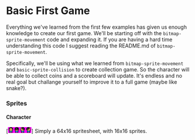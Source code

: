 # Basic First Game
Everything we've learned from the first few examples has given us enough knowledge to create our first game. We'll be starting off with the `bitmap-sprite-movement` code and expanding it. If you are having a hard time understanding this code I suggest reading the README.md of `bitmap-sprite-movement`.

Specifically, we'll be using what we learned from `bitmap-sprite-movement` and `basic-sprite-collision` to create collection game. So the character will be able to collect coins and a scoreboard will update. It's endless and no real goal but challange yourself to improve it to a full game (maybe like snake?).

### Sprites
#### Character
[![character16x16](./gfx/character16x16.png)]
Simply a 64x16 spritesheet, with 16x16 sprites.
